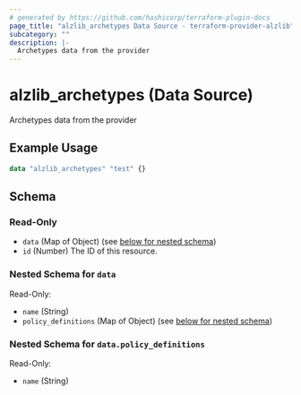 ```yaml
---
# generated by https://github.com/hashicorp/terraform-plugin-docs
page_title: "alzlib_archetypes Data Source - terraform-provider-alzlib"
subcategory: ""
description: |-
  Archetypes data from the provider
---
```


# alzlib_archetypes (Data Source)

Archetypes data from the provider

## Example Usage

```terraform
data "alzlib_archetypes" "test" {}
```

<!-- schema generated by tfplugindocs -->
## Schema

### Read-Only

- `data` (Map of Object) (see [below for nested schema](#nestedatt--data))
- `id` (Number) The ID of this resource.

<a id="nestedatt--data"></a>
### Nested Schema for `data`

Read-Only:

- `name` (String)
- `policy_definitions` (Map of Object) (see [below for nested schema](#nestedobjatt--data--policy_definitions))

<a id="nestedobjatt--data--policy_definitions"></a>
### Nested Schema for `data.policy_definitions`

Read-Only:

- `name` (String)


